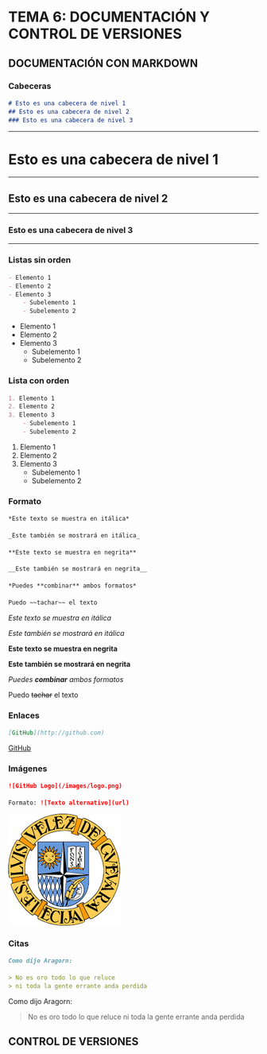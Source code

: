 # TEMA 6: DOCUMENTACIÓN Y CONTROL DE VERSIONES

## DOCUMENTACIÓN CON MARKDOWN

### Cabeceras

```markdown
# Esto es una cabecera de nivel 1 
## Esto es una cabecera de nivel 2 
### Esto es una cabecera de nivel 3
```

---
# Esto es una cabecera de nivel 1 
---
## Esto es una cabecera de nivel 2
---
### Esto es una cabecera de nivel 3
---

### Listas sin orden

```markdown
- Elemento 1
- Elemento 2
- Elemento 3
    - Subelemento 1
    - Subelemento 2
```
- Elemento 1
- Elemento 2
- Elemento 3
    - Subelemento 1
    - Subelemento 2

### Lista con orden

```markdown
1. Elemento 1
2. Elemento 2
3. Elemento 3
    - Subelemento 1
    - Subelemento 2
```
1. Elemento 1
2. Elemento 2
3. Elemento 3
    - Subelemento 1
    - Subelemento 2

### Formato

```markdown
*Este texto se muestra en itálica*

_Este también se mostrará en itálica_

**Este texto se muestra en negrita**

__Este también se mostrará en negrita__

*Puedes **combinar** ambos formatos*

Puedo ~~tachar~~ el texto 
```
*Este texto se muestra en itálica*

_Este también se mostrará en itálica_

**Este texto se muestra en negrita**

__Este también se mostrará en negrita__

*Puedes **combinar** ambos formatos*

Puedo ~~tachar~~ el texto

### Enlaces

```markdown
[GitHub](http://github.com)
```
[GitHub](http://github.com)


### Imágenes

```markdown
![GitHub Logo](/images/logo.png)

Formato: ![Texto alternativo](url)
```
![Velez_Logo](https://github.com/alvarodelmoral/Apuntes-Markdown/blob/master/velez.png)


### Citas

```markdown
Como dijo Aragorn:

> No es oro todo lo que reluce
> ni toda la gente errante anda perdida
```
Como dijo Aragorn:

> No es oro todo lo que reluce
> ni toda la gente errante anda perdida


## CONTROL DE VERSIONES



